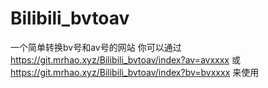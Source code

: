 # Bilibili_bvtoav
一个简单转换bv号和av号的网站
你可以通过
https://git.mrhao.xyz/Bilibili_bvtoav/index?av=avxxxx
或
https://git.mrhao.xyz/Bilibili_bvtoav/index?bv=bvxxxx
来使用
